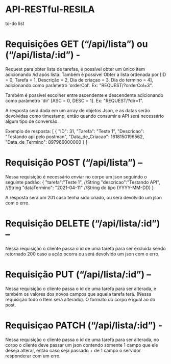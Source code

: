 # API-RESTful-RESILA
 to-do list

# Requisições GET (“/api/lista”) ou (“/api/lista/:id”) - 

Request para obter lista de tarefas, é possível obter um único item adicionando /id após lista. 
Também é possível Obter a lista ordenada por [ID = 0, Tarefa = 1, Descrição = 2, Dia de criaçao = 3, Dia do termino = 4], adicionando como parâmetro 'orderCol'.
 Ex: "REQUEST/?orderCol=3". 
 
Também é possível escolher entre ascendente e descendente adicionando como parâmetro 'dir' [ASC = 0, DESC = 1].
 Ex: "REQUEST/?dir=1".
 

A resposta será dada em um array de objetos Json, e as datas serão devolvidas como timestamp, então quando consumir a API será necessário algum tipo de conversão.

Exemplo de resposta:
[
    {
        "ID": 31,
        "Tarefa": "Teste 1",
        "Descricao": "Testando api pelo postman",
        "Data_de_Criacao": 1618150196562,
        "Data_de_Termino": 897966000000
    }
]


# Requisição POST (“/api/lista”) – 

Nessa requisição é necessário enviar no corpo um json seguindo o seguinte padrão: 
{
    "tarefa":"Teste 1", //String
    "descricao":"Testando API", //String
    "dataTermino": "2021-04-11" //String do tipo (YYYY-MM-DD)
}

A resposta será um 201 caso tenha sido criado, ou será devolvido um json com o erro.


# Requisição DELETE (“/api/lista/:id”) – 

Nessa requisição o cliente passa o id de uma tarefa para ser excluída sendo retornado 200 caso a ação ocorra ou será devolvido um json com o erro.


# Requisição PUT (“/api/lista/:id”)  – 
Nessa requisição o cliente passa o id de uma tarefa para ser alterada, e também os valores dos novos campos que aquela tarefa terá. (Nessa requisição todo o Item será alterado). O formato do corpo é igual ao do post.


# Requisiçao PATCH (“/api/lista/:id”)  - 
Nessa requisição o cliente passa o id de uma tarefa para ser alterada, no corpo o cliente deve passar um json contendo somente 1 campo que ele deseja alterar, então caso seja passado + de 1 campo o servidor responderar com um erro. 

